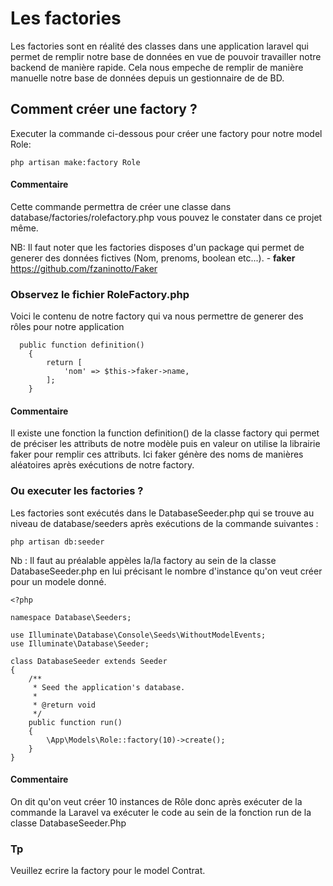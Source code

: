 # Les factories

Les factories sont en réalité des classes dans une application laravel qui permet de remplir notre base de données en vue de pouvoir travailler notre backend de manière rapide. Cela nous empeche de remplir de manière manuelle notre base de données depuis un gestionnaire de de BD. 

## Comment créer une factory ?

Executer la commande ci-dessous pour créer une factory pour notre model Role:

```shell
php artisan make:factory Role
```
#### Commentaire

Cette commande permettra de créer une classe dans database/factories/rolefactory.php
vous pouvez le constater dans ce projet même.

NB: Il faut noter que les factories disposes d'un package qui permet de generer des données fictives (Nom, prenoms, boolean etc...). - **faker** https://github.com/fzaninotto/Faker


### Observez le fichier RoleFactory.php

Voici le contenu de notre factory qui va nous permettre de generer des rôles pour notre application

```
  public function definition()
    {
        return [
            'nom' => $this->faker->name,
        ];
    }
```

#### Commentaire

Il existe une fonction la function definition() de la classe factory qui permet de préciser les attributs de notre modèle puis en valeur on utilise la librairie faker pour remplir ces attributs. Ici faker génère  des noms de manières aléatoires après exécutions de notre factory.


### Ou executer les factories ?
Les factories sont exécutés dans le DatabaseSeeder.php qui se trouve au niveau de database/seeders après exécutions de la commande suivantes : 


```shell
php artisan db:seeder
```

Nb :  Il faut au préalable appèles la/la factory au sein de la classe DatabaseSeeder.php en lui précisant le nombre d'instance qu'on veut créer pour un modele donné.

```
<?php

namespace Database\Seeders;

use Illuminate\Database\Console\Seeds\WithoutModelEvents;
use Illuminate\Database\Seeder;

class DatabaseSeeder extends Seeder
{
    /**
     * Seed the application's database.
     *
     * @return void
     */
    public function run()
    {
        \App\Models\Role::factory(10)->create();
    }
}

```

#### Commentaire

On dit qu'on veut créer 10 instances de Rôle donc après exécuter de la commande la Laravel va exécuter le code au sein de la fonction run de la classe DatabaseSeeder.Php

### Tp

Veuillez ecrire la factory pour le model Contrat.
